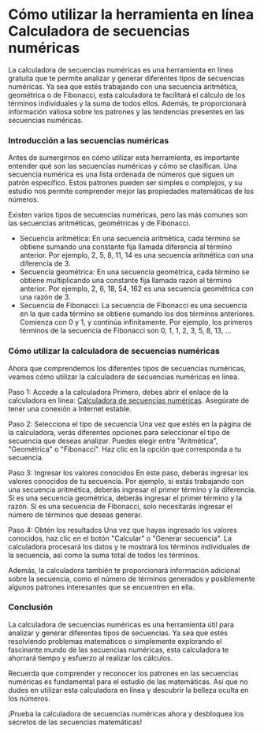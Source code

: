 Cómo utilizar la herramienta en línea Calculadora de secuencias numéricas
=========================================================================

La calculadora de secuencias numéricas es una herramienta en línea gratuita que te permite analizar y generar diferentes tipos de secuencias numéricas. Ya sea que estés trabajando con una secuencia aritmética, geométrica o de Fibonacci, esta calculadora te facilitará el cálculo de los términos individuales y la suma de todos ellos. Además, te proporcionará información valiosa sobre los patrones y las tendencias presentes en las secuencias numéricas.

### Introducción a las secuencias numéricas

Antes de sumergirnos en cómo utilizar esta herramienta, es importante entender qué son las secuencias numéricas y cómo se clasifican. Una secuencia numérica es una lista ordenada de números que siguen un patrón específico. Estos patrones pueden ser simples o complejos, y su estudio nos permite comprender mejor las propiedades matemáticas de los números.

Existen varios tipos de secuencias numéricas, pero las más comunes son las secuencias aritméticas, geométricas y de Fibonacci.

- Secuencia aritmética: En una secuencia aritmética, cada término se obtiene sumando una constante fija llamada diferencia al término anterior. Por ejemplo, 2, 5, 8, 11, 14 es una secuencia aritmética con una diferencia de 3.
- Secuencia geométrica: En una secuencia geométrica, cada término se obtiene multiplicando una constante fija llamada razón al término anterior. Por ejemplo, 2, 6, 18, 54, 162 es una secuencia geométrica con una razón de 3.
- Secuencia de Fibonacci: La secuencia de Fibonacci es una secuencia en la que cada término se obtiene sumando los dos términos anteriores. Comienza con 0 y 1, y continúa infinitamente. Por ejemplo, los primeros términos de la secuencia de Fibonacci son 0, 1, 1, 2, 3, 5, 8, 13, ...

### Cómo utilizar la calculadora de secuencias numéricas

Ahora que comprendemos los diferentes tipos de secuencias numéricas, veamos cómo utilizar la calculadora de secuencias numéricas en línea.

Paso 1: Accede a la calculadora Primero, debes abrir el enlace de la calculadora en línea: [Calculadora de secuencias numéricas](https://www.onlinecalculatorsfree.com/es/math/number-sequence-calculator.html). Asegúrate de tener una conexión a Internet estable.

Paso 2: Selecciona el tipo de secuencia Una vez que estés en la página de la calculadora, verás diferentes opciones para seleccionar el tipo de secuencia que deseas analizar. Puedes elegir entre "Aritmética", "Geométrica" o "Fibonacci". Haz clic en la opción que corresponda a tu secuencia.

Paso 3: Ingresar los valores conocidos En este paso, deberás ingresar los valores conocidos de tu secuencia. Por ejemplo, si estás trabajando con una secuencia aritmética, deberás ingresar el primer término y la diferencia. Si es una secuencia geométrica, deberás ingresar el primer término y la razón. Si es una secuencia de Fibonacci, solo necesitarás ingresar el número de términos que deseas generar.

Paso 4: Obtén los resultados Una vez que hayas ingresado los valores conocidos, haz clic en el botón "Calcular" o "Generar secuencia". La calculadora procesará los datos y te mostrará los términos individuales de la secuencia, así como la suma total de todos los términos.

Además, la calculadora también te proporcionará información adicional sobre la secuencia, como el número de términos generados y posiblemente algunos patrones interesantes que se encuentren en ella.

### Conclusión

La calculadora de secuencias numéricas es una herramienta útil para analizar y generar diferentes tipos de secuencias. Ya sea que estés resolviendo problemas matemáticos o simplemente explorando el fascinante mundo de las secuencias numéricas, esta calculadora te ahorrará tiempo y esfuerzo al realizar los cálculos.

Recuerda que comprender y reconocer los patrones en las secuencias numéricas es fundamental para el estudio de las matemáticas. Así que no dudes en utilizar esta calculadora en línea y descubrir la belleza oculta en los números.

¡Prueba la calculadora de secuencias numéricas ahora y desbloquea los secretos de las secuencias matemáticas!